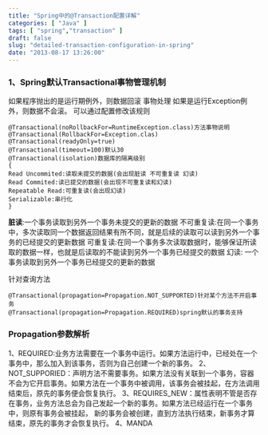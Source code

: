 ```yaml
---
title: "Spring中的@Transaction配置详解"
categories: [ "Java" ]
tags: [ "spring","transaction" ]
draft: false
slug: "detailed-transaction-configuration-in-spring"
date: "2013-08-17 13:26:00"
---
```


### 1、Spring默认Transactional事物管理机制
如果程序抛出的是运行期例外，则数据回滚 事物处理
如果是运行Exception例外，则数据不会滚。
可以通过配置修改该规则

    @Transactional(noRollbackFor=RuntimeException.class)方法事物说明
    @Transactional(RollbackFor=Exception.clas)
    @Transactional(readyOnly=true)
    @Transactional(timeout=100)默认30
    @Transactional(isolation)数据库的隔离级别
    {
    Read Uncommited:读取未提交的数据(会出现脏读 不可重复读 幻读)
    Read Commited:读已提交的数据(会出现不可重复读和幻读)
    Repeatable Read:可重复读(会出现幻读)
    Serializable:串行化
    }


<!--more-->


**脏读**:一个事务读取到另外一个事务未提交的更新的数据
不可重复读:在同一个事务中，多次读取同一个数据返回结果有所不同，就是后续的读取可以读到另外一个事务的已经提交的更新数据
可重复读:在同一个事务多次读取数据时，能够保证所读取的数据一样，也就是后读取的不能读到另外一个事务已经提交的数据
幻读: 一个事务读取到另外一个事务已经提交的更新的数据

针对查询方法

    @Transactional(propagation=Propagation.NOT_SUPPORTED)针对某个方法不开启事务
    @Transactional(propagation=Propagation.REQUIRED)spring默认的事务支持

### Propagation参数解析
1、REQUIRED:业务方法需要在一个事务中运行。如果方法运行中，已经处在一个事务中，那么加入到该事务，否则为自己创建一个新的事务。
2、NOT_SUPPORIED：声明方法不需要事务。如果方法没有关联到一个事务，容器不会为它开启事务。如果方法在一个事务中被调用，该事务会被挂起，在方法调用结束后，原先的事务便会恢复执行。
3、REQUIRES_NEW：属性表明不管是否存在事务，业务方法总会为自己发起一个新的事务。如果方法已经运行在一个事务中，则原有事务会被挂起， 新的事务会被创建，直到方法执行结束，新事务才算结束，原先的事务才会恢复执行。
4、MANDA

